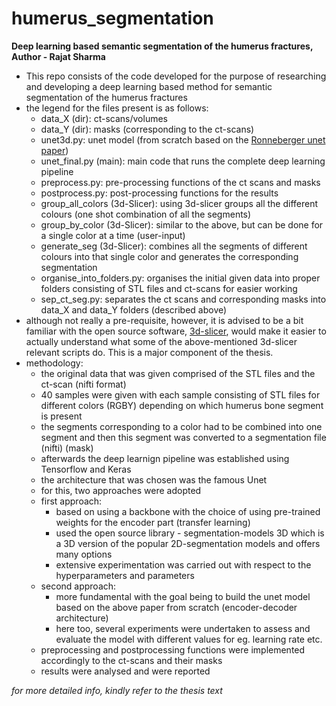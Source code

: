 # humerus_segmentation

**Deep learning based semantic segmentation of the humerus fractures, Author - Rajat Sharma**

- This repo consists of the code developed for the purpose of researching and developing a deep learning based method for semantic segmentation of the humerus fractures
- the legend for the files present is as follows:
    - data_X (dir): ct-scans/volumes
    - data_Y (dir): masks (corresponding to the ct-scans)
    - unet3d.py: unet model (from scratch based on the [Ronneberger unet paper](https://arxiv.org/pdf/1606.06650.pdf))
    - unet_final.py (main): main code that runs the complete deep learning pipeline
    - preprocess.py: pre-processing functions of the ct scans and masks
    - postprocess.py: post-processing functions for the results 
    - group_all_colors (3d-Slicer): using 3d-slicer groups all the different colours (one shot combination of all the segments)
    - group_by_color (3d-Slicer): similar to the above, but can be done for a single color at a time (user-input)
    - generate_seg (3d-Slicer): combines all the segments of different colours into that single color and generates the corresponding segmentation 
    - organise_into_folders.py: organises the initial given data into proper folders consisting of STL files and ct-scans for easier working
    - sep_ct_seg.py: separates the ct scans and corresponding masks into data_X and data_Y folders (described above)
- although not really a pre-requisite, however, it is advised to be a bit familiar with the open source software, [3d-slicer](https://www.slicer.org/), would make it easier to actually understand what some of the above-mentioned 3d-slicer relevant scripts do. This is a major component of the thesis. 
- methodology: 
    - the original data that was given comprised of the STL files and the ct-scan (nifti format)
    - 40 samples were given with each sample consisting of STL files for different colors (RGBY) depending on which humerus bone segment is present
    - the segments corresponding to a color had to be combined into one segment and then this segment was converted to a segmentation file (nifti) (mask)
    - afterwards the deep learnign pipeline was established using Tensorflow and Keras
    - the architecture that was chosen was the famous Unet
    - for this, two approaches were adopted
    - first approach:
        - based on using a backbone with the choice of using pre-trained weights for the encoder part (transfer learning)
        - used the open source library - segmentation-models 3D which is a 3D version of the popular 2D-segmentation models and offers many options
        - extensive experimentation was carried out with respect to the hyperparameters and parameters
    - second approach:
        - more fundamental with the goal being to build the unet model based on the above paper from scratch (encoder-decoder architecture)
        - here too, several experiments were undertaken to assess and evaluate the model with different values for eg. learning rate etc.
    - preprocessing and postprocessing functions were implemented accordingly to the ct-scans and their masks
    - results were analysed and were reported

*_for more detailed info, kindly refer to the thesis text_*
